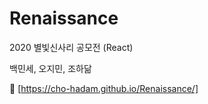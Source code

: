 # Renaissance   
2020 별빛신사리 공모전 (React)   
   
백민세, 오지민, 조하닮   
   
🔗 [https://cho-hadam.github.io/Renaissance/]
